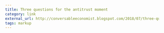 ```yaml
---
title: Three questions for the antitrust moment
category: link
external_url: http://conversableeconomist.blogspot.com/2018/07/three-questions-for-antitrust-moment.html
tags: markup
---
```

